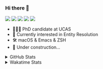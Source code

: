 ### Hi there 👋

[![](https://img.shields.io/badge/-Email-325180?logo=maildotru&logoColor=white&style=flat-square)](mailto:hi@wang.tianshu.me)
[![](https://img.shields.io/badge/-GitHub-black?logo=GitHub&style=flat-square)](https://github.com/tshu-w)
[![](https://img.shields.io/badge/-Telegram-26a5e4?labelColor=fafafa&logo=telegram&style=flat-square)](https://t.me/tshu_w) 
[![](https://img.shields.io/badge/-Twitter-1da1f2?logo=Twitter&logoColor=white&style=flat-square)](https://twitter.com/tshu_w)
[![](https://komarev.com/ghpvc/?username=tshu-w&color=blueviolet&style=flat-square)]()



- 🧑🏻‍🎓 PhD candidate at UCAS
- 🔭 Currently interested in Entity Resolution
- 🛠 macOS & Emacs & ZSH
- 🚧 Under construction...

<details>

<summary>GitHub Stats</summary>

![Tianshu's GitHub stats](https://github-readme-stats.vercel.app/api?username=tshu-w&show_icons=true&theme=buefy&count_private=true)
  
</details>


<details>
  <summary>Wakatime Stats</summary>

  Currently, files accessed by tramp cannot be tracked by wakatime, see https://github.com/wakatime/wakatime-mode/issues/27
  <br>
  
<!--START_SECTION:waka-->
![Code Time](http://img.shields.io/badge/Code%20Time-5%2C879%20hrs%2029%20mins-blue)

**I'm an Early 🐤** 

```text
🌞 Morning    69 commits     ████░░░░░░░░░░░░░░░░░░░░░   16.39% 
🌆 Daytime    223 commits    █████████████░░░░░░░░░░░░   52.97% 
🌃 Evening    123 commits    ███████░░░░░░░░░░░░░░░░░░   29.22% 
🌙 Night      6 commits      ░░░░░░░░░░░░░░░░░░░░░░░░░   1.43%

```
📅 **I'm Most Productive on Tuesday** 

```text
Monday       71 commits     ████░░░░░░░░░░░░░░░░░░░░░   16.86% 
Tuesday      115 commits    ██████░░░░░░░░░░░░░░░░░░░   27.32% 
Wednesday    56 commits     ███░░░░░░░░░░░░░░░░░░░░░░   13.3% 
Thursday     42 commits     ██░░░░░░░░░░░░░░░░░░░░░░░   9.98% 
Friday       55 commits     ███░░░░░░░░░░░░░░░░░░░░░░   13.06% 
Saturday     52 commits     ███░░░░░░░░░░░░░░░░░░░░░░   12.35% 
Sunday       30 commits     █░░░░░░░░░░░░░░░░░░░░░░░░   7.13%

```


📊 **This Week I Spent My Time On** 

```text
💬 Programming Languages: 
sh                       25 hrs 15 mins      █████████████████████░░░░   84.59% 
Org                      2 hrs 42 mins       ██░░░░░░░░░░░░░░░░░░░░░░░   9.05% 
Emacs Lisp               58 mins             ░░░░░░░░░░░░░░░░░░░░░░░░░   3.27% 
Other                    22 mins             ░░░░░░░░░░░░░░░░░░░░░░░░░   1.28% 
Python                   15 mins             ░░░░░░░░░░░░░░░░░░░░░░░░░   0.89%

🔥 Editors: 
Zsh                      25 hrs 15 mins      █████████████████████░░░░   84.59% 
Emacs                    4 hrs 36 mins       ███░░░░░░░░░░░░░░░░░░░░░░   15.41%

🐱‍💻 Projects: 
Terminal                 8 hrs 43 mins       ███████░░░░░░░░░░░░░░░░░░   29.2% 
universal-blocker        7 hrs 1 min         ██████░░░░░░░░░░░░░░░░░░░   23.52% 
lightning-template       5 hrs 44 mins       ████░░░░░░░░░░░░░░░░░░░░░   19.25% 
lightning                3 hrs 59 mins       ███░░░░░░░░░░░░░░░░░░░░░░   13.38% 
Unknown Project          2 hrs 42 mins       ██░░░░░░░░░░░░░░░░░░░░░░░   9.06%

💻 Operating System: 
Mac                      15 hrs 50 mins      █████████████░░░░░░░░░░░░   53.03% 
Linux                    14 hrs 1 min        ███████████░░░░░░░░░░░░░░   46.97%

```

**I Mostly Code in Python** 

```text
Python                   11 repos            ████████████░░░░░░░░░░░░░   50.0% 
HTML                     2 repos             ██░░░░░░░░░░░░░░░░░░░░░░░   9.09% 
Emacs Lisp               2 repos             ██░░░░░░░░░░░░░░░░░░░░░░░   9.09% 
JavaScript               2 repos             ██░░░░░░░░░░░░░░░░░░░░░░░   9.09% 
TeX                      2 repos             ██░░░░░░░░░░░░░░░░░░░░░░░   9.09%

```



 Last Updated on 22/08/2022 08:06:34 UTC
<!--END_SECTION:waka-->
</details>
